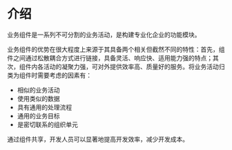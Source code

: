 # 介绍
业务组件是一系列不可分割的业务活动，是构建专业化企业的功能模块。

业务组件的优势在很大程度上来源于其具备两个相关但截然不同的特性：首先，组件之间通过松散耦合方式进行链接，具备灵活、响应快、适用能力强的特点；其次，组件内各活动的凝聚力强，可对外提供效率高、质量好的服务。将业务活动归类为组件时需要考虑的因素有： 　

- 相似的业务活动 　
- 使用类似的数据 　
- 具有通用的处理流程 　
- 通用的业务目标 　
- 是密切联系的组织单元 　

通过组件共享，开发人员可以显著地提高开发效率，减少开发成本。

